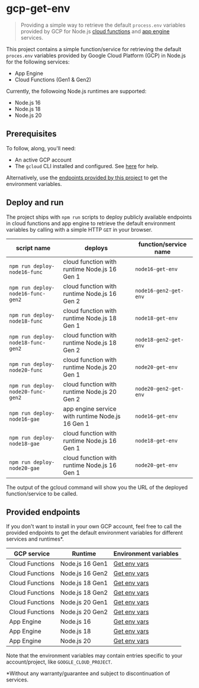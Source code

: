 # gcp-get-env

> Providing a simple way to retrieve the default `process.env` variables provided by GCP for Node.js [cloud functions](https://cloud.google.com/functions) and [app engine](https://cloud.google.com/appengine) services.

This project contains a simple function/service for retrieving the default `proces.env` variables provided by Google Cloud Platform (GCP) in Node.js for the following services:

- App Engine
- Cloud Functions (Gen1 & Gen2)

Currently, the followoing Node.js runtimes are supported:

- Node.js 16
- Node.js 18
- Node.js 20

## Prerequisites

To follow, along, you'll need:

- An active GCP account
- The `gcloud` CLI installed and configured. See [here](https://cloud.google.com/sdk/docs/install) for help.

Alternatively, use the [endpoints provided by this project](#provided-endpoints) to get the environment variables.

## Deploy and run

The project ships with `npm run` scripts to deploy publicly available endpoints in cloud functions and app engine to retrieve the default environment variables by calling with a simple HTTP `GET` in your browser.

|script name|deploys|function/service name|
|-----------|-------|---------------------|
|`npm run deploy-node16-func`| cloud function with runtime Node.js 16 Gen 1|`node16-get-env`|
|`npm run deploy-node16-func-gen2`| cloud function with runtime Node.js 16 Gen 2|`node16-gen2-get-env`|
|`npm run deploy-node18-func`| cloud function with runtime Node.js 18 Gen 1|`node18-get-env`|
|`npm run deploy-node18-func-gen2`| cloud function with runtime Node.js 18 Gen 2|`node18-gen2-get-env`|
|`npm run deploy-node20-func`| cloud function with runtime Node.js 20 Gen 1|`node20-get-env`|
|`npm run deploy-node20-func-gen2`| cloud function with runtime Node.js 20 Gen 2|`node20-gen2-get-env`|
|`npm run deploy-node16-gae`| app engine service  with runtime Node.js 16 Gen 1|`node16-get-env`|
|`npm run deploy-node18-gae`| cloud function with runtime Node.js 16 Gen 1|`node18-get-env`|
|`npm run deploy-node20-gae`| cloud function with runtime Node.js 16 Gen 1|`node20-get-env`|

The output of the gcloud command will show you the URL of the deployed function/service to be called.

## Provided endpoints

If you don't want to install in your own GCP account, feel free to call the provided endpoints to get the default environment variables for different services and runtimes*.

|GCP service|Runtime|Environment variables|
|-----------|-------|---------------------|
|Cloud Functions|Node.js 16 Gen1| [Get env vars](https://europe-west3-tsmx-gcp.cloudfunctions.net/node16-get-env)|
|Cloud Functions|Node.js 16 Gen2| [Get env vars](https://europe-west3-tsmx-gcp.cloudfunctions.net/node16-gen2-get-env)|
|Cloud Functions|Node.js 18 Gen1| [Get env vars](https://europe-west3-tsmx-gcp.cloudfunctions.net/node18-get-env)|
|Cloud Functions|Node.js 18 Gen2| [Get env vars](https://europe-west3-tsmx-gcp.cloudfunctions.net/node18-gen2-get-env)|
|Cloud Functions|Node.js 20 Gen1| [Get env vars](https://europe-west3-tsmx-gcp.cloudfunctions.net/node20-get-env)|
|Cloud Functions|Node.js 20 Gen2| [Get env vars](https://europe-west3-tsmx-gcp.cloudfunctions.net/node20-gen2-get-env)|
|App Engine|Node.js 16| [Get env vars](https://node16-get-env-dot-tsmx-gcp.ey.r.appspot.com/)|
|App Engine|Node.js 18| [Get env vars](https://node18-get-env-dot-tsmx-gcp.ey.r.appspot.com/)|
|App Engine|Node.js 20| [Get env vars](https://node20-get-env-dot-tsmx-gcp.ey.r.appspot.com/)|

Note that the environment variables may contain entries specific to your account/project, like `GOOGLE_CLOUD_PROJECT`.

*Without any warranty/guarantee and subject to discontinuation of services.


